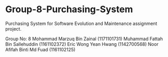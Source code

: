 # Group-8-Purchasing-System

Purchasing System for Software Evolution and Maintenance assignment project.

Group No: 8
Mohammad Marzuq Bin Zainal (1171101731)
Muhammad Fattah Bin Sallehuddin (1161102372)
Eric Wong Yean Hwang (1142700568)
Noor Afifah Binti Md Fuad (1161102125)
